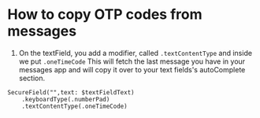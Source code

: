 # How to copy OTP codes from messages 

1. On the textField, you add a modifier, called ``` .textContentType ``` and inside we put ``` .oneTimeCode ```
This will fetch the last message you have in your messages app and will copy it over to your text fields's autoComplete section.

```
SecureField("",text: $textFieldText)
    .keyboardType(.numberPad)
    .textContentType(.oneTimeCode)
```
